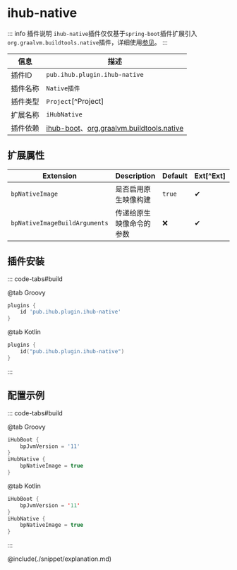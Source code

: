 # ihub-native

::: info 插件说明
`ihub-native`插件仅仅基于`spring-boot`插件扩展引入`org.graalvm.buildtools.native`插件，详细使用[参见](https://docs.spring.io/spring-boot/docs/current/reference/html/native-image.html#native-image.introducing-graalvm-native-images)。
:::

| 信息 | 描述 |
| ---- | ---- |
| 插件ID | `pub.ihub.plugin.ihub-native` |
| 插件名称 | `Native插件` |
| 插件类型 | `Project`[^Project] |
| 扩展名称 | `iHubNative` |
| 插件依赖 | [ihub-boot](iHubBoot)、[org.graalvm.buildtools.native](https://github.com/graalvm/native-build-tools) |

## 扩展属性

| Extension | Description | Default | Ext[^Ext] | Prj[^Prj] | Sys[^Sys] | Env[^Env] |
| --------- | ----------- | ------- | --- | ------- | ------ | --- |
| `bpNativeImage` | 是否启用原生映像构建 | `true` | ✔ | ✔ | ❌ | ❌ |
| `bpNativeImageBuildArguments` | 传递给原生映像命令的参数 | ❌ | ✔ | ✔ | ❌ | ❌ |

## 插件安装

::: code-tabs#build

@tab Groovy

```groovy
plugins {
    id 'pub.ihub.plugin.ihub-native'
}
```

@tab Kotlin

```kotlin
plugins {
    id("pub.ihub.plugin.ihub-native")
}
```

:::

## 配置示例

::: code-tabs#build

@tab Groovy

```groovy
iHubBoot {
    bpJvmVersion = '11'
}
iHubNative {
    bpNativeImage = true
}
```

@tab Kotlin

```kotlin
iHubBoot {
    bpJvmVersion = '11'
}
iHubNative {
    bpNativeImage = true
}
```

:::

@include(./snippet/explanation.md)